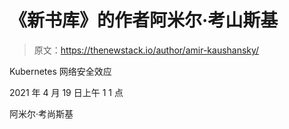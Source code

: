 # 《新书库》的作者阿米尔·考山斯基

> 原文：<https://thenewstack.io/author/amir-kaushansky/>

Kubernetes 网络安全效应

2021 年 4 月 19 日上午 1 1 点

阿米尔·考尚斯基
